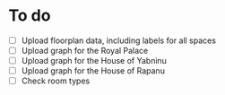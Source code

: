 # To do
- [ ] Upload floorplan data, including labels for all spaces
- [ ] Upload graph for the Royal Palace
- [ ] Upload graph for the House of Yabninu
- [ ] Upload graph for the House of Rapanu
- [ ] Check room types
